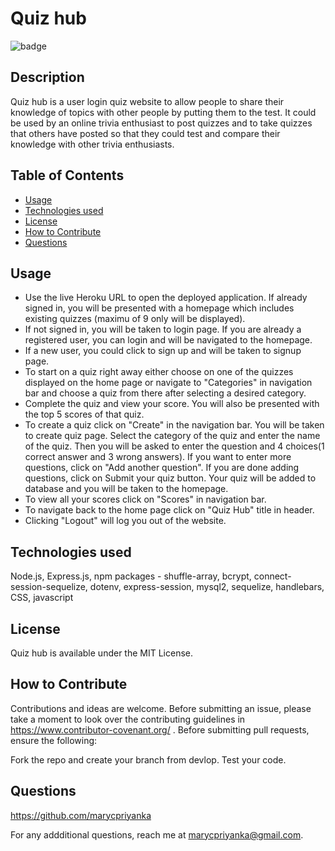 # Quiz hub
![badge](https://img.shields.io/badge/MIT-License-blue.svg)

## Description

Quiz hub is a user login quiz website to allow people to share their knowledge of topics  with other people by putting them to the test. It could be used by an online trivia enthusiast to post quizzes and to take quizzes that others have posted so that they could test and compare their knowledge with other trivia enthusiasts.

## Table of Contents 

- [Usage](#usage)
- [Technologies used](#technologies-used)
- [License](#license)
- [How to Contribute](#how-to-contribute)
- [Questions](#questions)

## Usage

- Use the live Heroku URL to open the deployed application. If already signed in, you will be presented with a homepage which includes existing quizzes (maximu of 9 only will be displayed). 
- If not signed in, you will be taken to login page. If you are already a registered user, you can login and will be navigated to the homepage. 
- If a new user, you could click to sign up and will be taken to signup page.
- To start on a quiz right away either choose on one of the quizzes displayed on the home page or navigate to "Categories" in navigation bar and choose a quiz from there after selecting a desired category.
- Complete the quiz and view your score. You will also be presented with the top 5 scores of that quiz.
- To create a quiz click on "Create" in the navigation bar. You will be taken to create quiz page. Select the category of the quiz and enter the name of the quiz. Then you will be asked to enter the question and 4 choices(1 correct answer and 3 wrong answers). If you want to enter more questions, click on "Add another question". If you are done adding questions, click on Submit your quiz button. Your quiz will be added to database and you will be taken to the homepage.
- To view all your scores click on "Scores" in navigation bar.
- To navigate back to the home page click on "Quiz Hub" title in header.
- Clicking "Logout" will log you out of the website.

##  Technologies used

Node.js, Express.js, npm packages - shuffle-array, bcrypt, connect-session-sequelize, dotenv, express-session, mysql2, sequelize, handlebars, CSS, javascript

## License

Quiz hub is available under the MIT License.

## How to Contribute

Contributions and ideas are welcome. Before submitting an issue, please take a moment to look over the contributing guidelines in https://www.contributor-covenant.org/ . Before submitting pull requests, ensure the following:

Fork the repo and create your branch from devlop. Test your code. 

## Questions

https://github.com/marycpriyanka

For any addditional questions, reach me at marycpriyanka@gmail.com.
